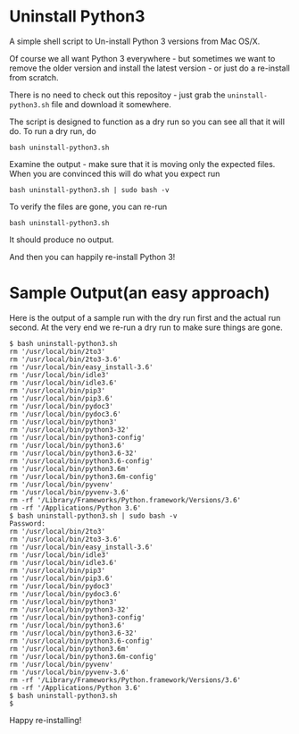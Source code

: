 Uninstall Python3
=================

A simple shell script to Un-install Python 3 versions from Mac OS/X.

Of course we all want Python 3 everywhere - but sometimes we want to remove the older version and install
the latest version - or just do a re-install from scratch.   

There is no need to check out this repositoy - just grab the `uninstall-python3.sh` file and download it
somewhere.

The script is designed to function as a dry run so you can see all that it will do.   To run a dry run, do

    bash uninstall-python3.sh

Examine the output - make sure that it is moving only the expected files.  When you are convinced this will do what you expect run

    bash uninstall-python3.sh | sudo bash -v

To verify the files are gone, you can re-run

    bash uninstall-python3.sh

It should produce no output.

And then you can happily re-install Python 3!
 
Sample Output(an easy approach)
=============
 
Here is the output of a sample run with the dry run first and the actual run second.  At the very
end we re-run a dry run to make sure things are gone.
 
    $ bash uninstall-python3.sh
    rm '/usr/local/bin/2to3'
    rm '/usr/local/bin/2to3-3.6'
    rm '/usr/local/bin/easy_install-3.6'
    rm '/usr/local/bin/idle3'
    rm '/usr/local/bin/idle3.6'
    rm '/usr/local/bin/pip3'
    rm '/usr/local/bin/pip3.6'
    rm '/usr/local/bin/pydoc3'
    rm '/usr/local/bin/pydoc3.6'
    rm '/usr/local/bin/python3'
    rm '/usr/local/bin/python3-32'
    rm '/usr/local/bin/python3-config'
    rm '/usr/local/bin/python3.6'
    rm '/usr/local/bin/python3.6-32'
    rm '/usr/local/bin/python3.6-config'
    rm '/usr/local/bin/python3.6m'
    rm '/usr/local/bin/python3.6m-config'
    rm '/usr/local/bin/pyvenv'
    rm '/usr/local/bin/pyvenv-3.6'
    rm -rf '/Library/Frameworks/Python.framework/Versions/3.6'
    rm -rf '/Applications/Python 3.6'
    $ bash uninstall-python3.sh | sudo bash -v
    Password:
    rm '/usr/local/bin/2to3'
    rm '/usr/local/bin/2to3-3.6'
    rm '/usr/local/bin/easy_install-3.6'
    rm '/usr/local/bin/idle3'
    rm '/usr/local/bin/idle3.6'
    rm '/usr/local/bin/pip3'
    rm '/usr/local/bin/pip3.6'
    rm '/usr/local/bin/pydoc3'
    rm '/usr/local/bin/pydoc3.6'
    rm '/usr/local/bin/python3'
    rm '/usr/local/bin/python3-32'
    rm '/usr/local/bin/python3-config'
    rm '/usr/local/bin/python3.6'
    rm '/usr/local/bin/python3.6-32'
    rm '/usr/local/bin/python3.6-config'
    rm '/usr/local/bin/python3.6m'
    rm '/usr/local/bin/python3.6m-config'
    rm '/usr/local/bin/pyvenv'
    rm '/usr/local/bin/pyvenv-3.6'
    rm -rf '/Library/Frameworks/Python.framework/Versions/3.6'
    rm -rf '/Applications/Python 3.6'
    $ bash uninstall-python3.sh
    $

Happy re-installing!
